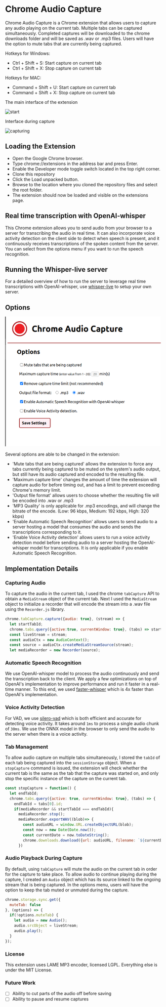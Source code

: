 # Chrome Audio Capture

Chrome Audio Capture is a Chrome extension that allows users to capture any audio playing on the current tab. Multiple tabs can be captured simultaneously. Completed captures will be downloaded to the chrome downloads folder and will be saved as .wav or .mp3 files. Users will have the option to mute tabs that are currently being captured.

Hotkeys for Windows:
 - Ctrl + Shift + S: Start capture on current tab
 - Ctrl + Shift + X: Stop capture on current tab

Hotkeys for MAC:
 - Command + Shift + U: Start capture on current tab
 - Command + Shift + X: Stop capture on current tab

 The main interface of the extension

![start]

[start]: ./docs/main.png

Interface during capture

![capturing]

[capturing]: ./docs/capturing.png


## Loading the Extension
- Open the Google Chrome browser.
- Type chrome://extensions in the address bar and press Enter.
- Enable the Developer mode toggle switch located in the top right corner.
- Clone this repository
- Click the Load unpacked button.
- Browse to the location where you cloned the repository files and select the root folder.
- The extension should now be loaded and visible on the extensions page.


## Real time transcription with OpenAI-whisper
This Chrome extension allows you to send audio from your browser to a server for transcribing the audio in real time. It can also incorporate voice activity detection on the client side to detect when speech is present, and it continuously receives transcriptions of the spoken content from the server. You can select from the options menu if you want to run the speech recognition.


## Running the Whisper-live server
For a detailed overview of how to run the server to leverage real time transcriptions with OpenAI-whisper, use [whisper-live](https://github.com/collabora/whisper-live) to setup your own server.


## Options

![options]

[options]: ./docs/options.png

Several options are able to be changed in the extension:
- 'Mute tabs that are being captured' allows the extension to force any tabs currently being captured to be muted on the system's audio output, but still have its audio captured and encoded to the resulting file.
- 'Maximum capture time' changes the amount of time the extension will capture audio for before timing out, and has a limit to prevent exceeding Chrome's memory limit.
- 'Output file format' allows users to choose whether the resulting file will be encoded into .wav or .mp3
- 'MP3 Quality' is only applicable for .mp3 encodings, and will change the bitrate of the encode. (Low: 96 kbps, Medium: 192 kbps, High: 320 kbps)
- 'Enable Automatic Speech Recognition' allows users to send audio to a server hosting a model that consumes the audio and sends the transcriptions corresponding to it.
- 'Enable Voice Activity detection' allows users to run a voice activity detection model before sending audio to a server hosting the OpenAI-whisper model for transcriptions. It is only applicable if you enable Automatic Speech Recognition.


## Implementation Details

### Capturing Audio
To capture the audio in the current tab, I used the chrome `tabCapture` API to obtain a `MediaStream` object of the current tab. Next I used the `MediaStream` object to initialize a recorder that will encode the stream into a .wav file using the `Recorder.js` library.

```javascript
chrome.tabCapture.capture({audio: true}, (stream) => {
  let startTabId;
  chrome.tabs.query({active:true, currentWindow: true}, (tabs) => startTabId = tabs[0].id)
  const liveStream = stream;
  const audioCtx = new AudioContext();
  const source = audioCtx.createMediaStreamSource(stream);
  let mediaRecorder = new Recorder(source);
```

### Automatic Speech Recognition
We use OpenAI-whisper model to process the audio continuously and send the transcription back to the client. We apply a few optimizations on top of OpenAI's implementation to improve performance and run it faster in a real-time manner. To this end, we used [faster-whisper](https://github.com/guillaumekln/faster-whisper) which is 4x faster than OpenAI's implementation.


### Voice Activity Detection
For VAD, we use [silero-vad](https://github.com/snakers4/silero-vad) which is both efficient and accurate for detecting voice activity. It takes around ```1ms``` to process a single audio chunk of ```30ms```. We use the ONNX model in the browser to only send the audio to the server when there is a voice activity.

### Tab Management
To allow audio capture on multiple tabs simultaneously, I stored the `tabId` of each tab being captured into the `sessionStorage` object. When a `stopCapture` command is issued, the extension will check whether the current tab is the same as the tab that the capture was started on, and only stop the specific instance of the capture on the current tab.

```javascript
const stopCapture = function() {
  let endTabId;
  chrome.tabs.query({active: true, currentWindow: true}, (tabs) => {
    endTabId = tabs[0].id;
    if(mediaRecorder && startTabId === endTabId){
      mediaRecorder.stop();
      mediaRecorder.exportWAV((blob)=> {
        const audioURL = window.URL.createObjectURL(blob);
        const now = new Date(Date.now());
        const currentDate = now.toDateString();
        chrome.downloads.download({url: audioURL, filename: `${currentDate.replace(/\s/g, "-")} Capture`})
      })
```

### Audio Playback During Capture
By default, using `tabCapture` will mute the audio on the current tab in order for the capture to take place. To allow audio to continue playing during the capture, I created an `Audio` object which has its source linked to the ongoing stream that is being captured. In the options menu, users will have the option to keep the tab muted or unmuted during the capture.

```javascript
chrome.storage.sync.get({
  muteTab: false
}, (options) => {
  if(!options.muteTab) {
    let audio = new Audio();
    audio.srcObject = liveStream;
    audio.play();
  }
});
```


### License
This extension uses LAME MP3 encoder, licensed LGPL.
Everything else is under the MIT License.

### Future Work

- [ ] Ability to cut parts of the audio off before saving
- [ ] Ability to pause and resume captures
